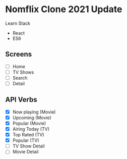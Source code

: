 # Nomflix Clone 2021 Update

Learn Stack

- React
- ES6

## Screens

- [ ] Home
- [ ] TV Shows
- [ ] Search
- [ ] Detail

## API Verbs

- [x] Now playing (Movie)
- [x] Upcoming (Movie)
- [x] Popular (Movie)
- [x] Airing Today (TV)
- [x] Top Rated (TV)
- [x] Popular (TV)
- [ ] TV Show Detail
- [ ] Movie Detail
